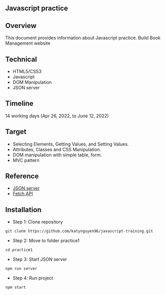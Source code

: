 ## Javascript practice

## Overview
This document provides information about Javascript practice. Build Book Management website

## Technical
- HTML5/CSS3
- Javascript
- DOM Manipulation
- JSON server

## Timeline
14 working days (Apr 26, 2022, to June 12, 2022)

## Target
- Selecting Elements, Getting Values, and Setting Values.
- Attributes, Classes and CSS Manipulation.
- DOM manipulation with simple table, form.
- MVC pattern

## Reference
- [JSON server](https://github.com/typicode/json-server)
- [Fetch API](https://developer.mozilla.org/en-US/docs/Web/API/Fetch_API/Using_Fetch)

## Installation
- Step 1: Clone repository
```
git clone https://github.com/katynguyen96/javascript-training.git
```
- Step 2: Move to folder practice1
```
cd practice1
```
- Step 3: Start JSON server
```
npm run server
```
- Step 4: Run project
```
npm start
```
